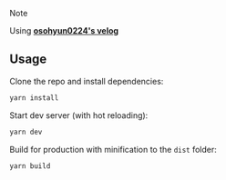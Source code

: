 > [!note]
> Using [**osohyun0224's velog**](https://velog.io/@osohyun0224/%EB%8C%80%EB%9F%89-%EB%8D%B0%EC%9D%B4%ED%84%B0-%EB%AC%B4%ED%95%9C-%EC%8A%A4%ED%81%AC%EB%A1%A4-%EC%B5%9C%EC%A0%81%ED%99%94-%EA%B0%80%EC%83%81-%EC%8A%A4%ED%81%AC%EB%A1%A4-%EC%A0%81%EC%9A%A9%EA%B8%B0)

## Usage

Clone the repo and install dependencies:

```bash
yarn install
```

Start dev server (with hot reloading):

```bash
yarn dev
```

Build for production with minification to the `dist` folder:

```bash
yarn build
```
